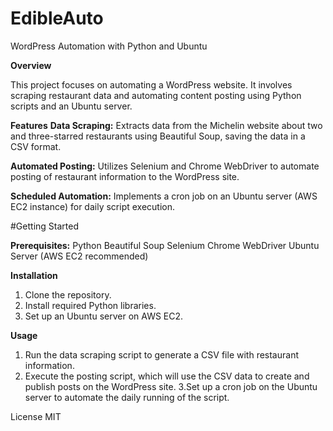 # EdibleAuto


WordPress Automation with Python and Ubuntu

**Overview**

This project focuses on automating a WordPress website. It involves scraping restaurant data and automating content posting using Python scripts and an Ubuntu server.

**Features**
**Data Scraping:** Extracts data from the Michelin website about two and three-starred restaurants using Beautiful Soup, saving the data in a CSV format.

**Automated Posting:** Utilizes Selenium and Chrome WebDriver to automate posting of restaurant information to the WordPress site.

**Scheduled Automation:** Implements a cron job on an Ubuntu server (AWS EC2 instance) for daily script execution.

#Getting Started

**Prerequisites:**
Python
Beautiful Soup
Selenium
Chrome WebDriver
Ubuntu Server (AWS EC2 recommended)

**Installation**
1. Clone the repository.
2. Install required Python libraries.
3. Set up an Ubuntu server on AWS EC2.

**Usage**
1. Run the data scraping script to generate a CSV file with restaurant information.
2. Execute the posting script, which will use the CSV data to create and publish posts on the WordPress site.
3.Set up a cron job on the Ubuntu server to automate the daily running of the script.

License
MIT
